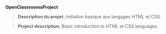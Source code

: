**OpenClassroomsProject**
>**Description du projet:** Initiation basique aux langages HTML et CSS. 

>**Project description:** Basic introduction to HTML et CSS languages.
